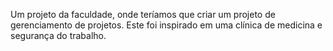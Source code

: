 Um projeto da faculdade, onde teríamos que criar um projeto de gerenciamento de projetos.
Este foi inspirado em uma clínica de medicina e segurança do trabalho.